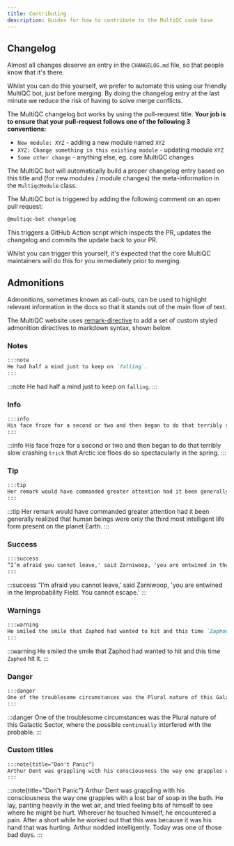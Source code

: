 ```yaml
---
title: Contributing
description: Guides for how to contribute to the MultiQC code base
---
```


## Changelog

Almost all changes deserve an entry in the `CHANGELOG.md` file,
so that people know that it's there.

Whilst you can do this yourself, we prefer to automate this using our
friendly MultiQC bot, just before merging. By doing the changelog entry
at the last minute we reduce the risk of having to solve merge conflicts.

The MultiQC changelog bot works by using the pull-request title.
**Your job is to ensure that your pull-request follows one of the following 3 conventions:**

- `New module: XYZ` - adding a new module named `XYZ`
- `XYZ: Change something in this existing module` - updating module `XYZ`
- `Some other change` - anything else, eg. core MultiQC changes

The MultiQC bot will automatically build a proper changelog entry based on this title
and (for new modules / module changes) the meta-information in the `MultiqcModule` class.

The MultiQC bot is triggered by adding the following comment on an open pull request:

```md
@multiqc-bot changelog
```

This triggers a GitHub Action script which inspects the PR, updates the changelog
and commits the update back to your PR.

Whilst you can trigger this yourself, it's expected that the core MultiQC
maintainers will do this for you immediately prior to merging.

## Admonitions

Admonitions, sometimes known as call-outs, can be used to highlight relevant information in the docs so that it stands out of the main flow of text.

The MultiQC website uses [remark-directive](https://github.com/remarkjs/remark-directive) to add a set of custom styled admonition directives to markdown syntax, shown below.

### Notes

```md
:::note
He had half a mind just to keep on `falling`.
:::
```

:::note
He had half a mind just to keep on `falling`.
:::

### Info

```md
:::info
His face froze for a second or two and then began to do that terribly slow crashing `trick` that Arctic ice floes do so spectacularly in the spring.
:::
```

:::info
His face froze for a second or two and then began to do that terribly slow crashing `trick` that Arctic ice floes do so spectacularly in the spring.
:::

### Tip

```md
:::tip
Her remark would have commanded greater attention had it been generally realized that human beings were only the third most intelligent life form present on the planet Earth.
:::
```

:::tip
Her remark would have commanded greater attention had it been generally realized that human beings were only the third most intelligent life form present on the planet Earth.
:::

### Success

```md
:::success
“I’m afraid you cannot leave,' said Zarniwoop, 'you are entwined in the Improbability Field. You cannot escape.'
:::
```

:::success
“I’m afraid you cannot leave,' said Zarniwoop, 'you are entwined in the Improbability Field. You cannot escape.'
:::

### Warnings

```md
:::warning
He smiled the smile that Zaphod had wanted to hit and this time `Zaphod` hit it.
:::
```

:::warning
He smiled the smile that Zaphod had wanted to hit and this time `Zaphod` hit it.
:::

### Danger

```md
:::danger
One of the troublesome circumstances was the Plural nature of this Galactic Sector, where the possible `continually` interfered with the probable.
:::
```

:::danger
One of the troublesome circumstances was the Plural nature of this Galactic Sector, where the possible `continually` interfered with the probable.
:::

### Custom titles

```md
:::note{title="Don't Panic"}
Arthur Dent was grappling with his consciousness the way one grapples with a lost bar of soap in the bath. He lay, panting heavily in the wet air, and tried feeling bits of himself to see where he might be hurt. Wherever he touched himself, he encountered a pain. After a short while he worked out that this was because it was his hand that was hurting. Arthur nodded intelligently. Today was one of those bad days.
:::
```

:::note{title="Don't Panic"}
Arthur Dent was grappling with his consciousness the way one grapples with a lost bar of soap in the bath. He lay, panting heavily in the wet air, and tried feeling bits of himself to see where he might be hurt. Wherever he touched himself, he encountered a pain. After a short while he worked out that this was because it was his hand that was hurting. Arthur nodded intelligently. Today was one of those bad days.
:::
